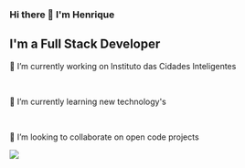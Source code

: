 ### Hi there 👋 I'm Henrique 

## I'm a Full Stack Developer 

<p>🔭 I’m currently working on Instituto das Cidades Inteligentes</p><br>
<p>🌱 I’m currently learning new technology's </p><br>
<p>👯 I’m looking to collaborate on open code projects</p>

<img src="{https://img.shields.io/badge/C%23-239120?style=for-the-badge&logo=c-sharp&logoColor=white }" />

